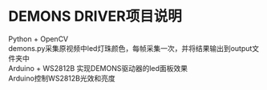 # DEMONS DRIVER项目说明
Python + OpenCV   
demons.py采集原视频中led灯珠颜色，每帧采集一次，并将结果输出到output文件夹中  
Arduino + WS2812B 实现DEMONS驱动器的led面板效果  
Arduino控制WS2812B光效和亮度  
